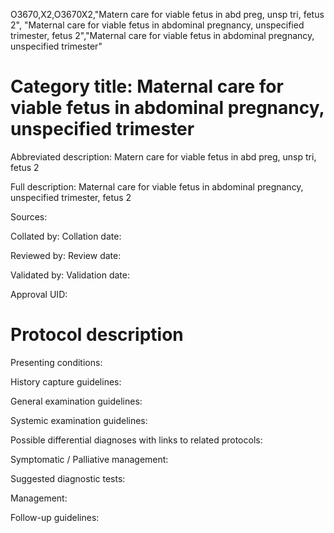 O3670,X2,O3670X2,"Matern care for viable fetus in abd preg, unsp tri, fetus 2", "Maternal care for viable fetus in abdominal pregnancy, unspecified trimester, fetus 2","Maternal care for viable fetus in abdominal pregnancy, unspecified trimester"
# Category title: Maternal care for viable fetus in abdominal pregnancy, unspecified trimester

Abbreviated description: Matern care for viable fetus in abd preg, unsp tri, fetus 2

Full description: Maternal care for viable fetus in abdominal pregnancy, unspecified trimester, fetus 2

Sources:

Collated by:
Collation date:

Reviewed by:
Review date:

Validated by:
Validation date:

Approval UID:

# Protocol description

Presenting conditions:

History capture guidelines:

General examination guidelines:

Systemic examination guidelines:

Possible differential diagnoses with links to related protocols:

Symptomatic / Palliative management:

Suggested diagnostic tests:

Management:

Follow-up guidelines:
